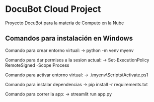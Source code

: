 # DocuBot Cloud Project
Proyecto DocuBot para la materia de Computo en la Nube


## Comandos para instalación en Windows

Comando para crear entorno virtual:
-> python -m venv myenv

Comando para dar permisos a la sesion actual:
-> Set-ExecutionPolicy RemoteSigned -Scope Process

Comando para activar entorno virtual:
-> .\myenv\Scripts\Activate.ps1

Comando para instalar dependencias
-> pip install -r requirements.txt

Comando para correr la app:
-> streamlit run app.py